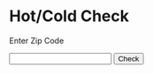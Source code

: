 
<html>
<title>HTML Tutorial</title>
<body>

<h1>Hot/Cold Check</h1>
<p>Enter Zip Code</p>


<input type="number" id="zipCode" onkeypress="checkEnter(event)">
<button id="checkButton" onClick="checkInput()">Check</button>
<br>
<H1 id="result"></H1>
<H1 id="upgrade"></H1>
<script>
function checkEnter(ev){
	if(ev.keyCode==13){
		checkInput();
		document.getElementById("zipCode").select();
		}
	}

function checkInput(){
var Hot = false;
var toInt = 0;
var InfoText = "";
toInt = document.getElementById("zipCode").value;
document.getElementById("zipCode").select();

if(toInt<10000 || toInt>99999)
	{
		alert("Invalid Input");
		hot = false;
                infoText = "Invalid Input";
	}

else if ((toInt >= 37300 && toInt <= 37999)
                || (toInt >= 28700 && toInt <= 28999)
                || (toInt >= 30100 && toInt < 30200)
                || (toInt >= 30700 && toInt < 30800)
                || (toInt >= 24200 && toInt < 24400)
//Arkansas
                || (toInt >= 71600 && toInt <= 71999)
                || (toInt >= 72002 && toInt <= 72004)
                || (toInt >= 72006 && toInt <= 72013)
                || (toInt >= 72015 && toInt <= 72020)
                || (toInt >= 72022 && toInt <= 72024)
                || (toInt >= 72026 && toInt <= 72028)
                || (toInt >= 72030 && toInt <= 72035)
                || (toInt >= 72037 && toInt <= 72042)
                || (toInt >= 72045 && toInt <= 72048)
                || (toInt >= 72052 && toInt <= 72061)
                || (toInt >= 72064 && toInt <= 72068)
                || (toInt >= 72070 && toInt <= 72073)
                || (toInt >= 72076 && toInt <= 72079)
                || (toInt >= 72081 && toInt <= 72087)
                || (toInt >= 72089 && toInt <= 72099)
                || (toInt >= 72102 && toInt <= 72107)
                || (toInt == 72111)
                || (toInt >= 72113 && toInt <= 72122)
                || (toInt == 72124)
                || (toInt >= 72126 && toInt <= 72129)
                || (toInt >= 72131 && toInt <= 72152)
                || (toInt >= 72157 && toInt <= 72164)
                || (toInt >= 72166 && toInt <= 72168)
                || (toInt >= 72170 && toInt <= 72199)
                || (toInt >= 72200 && toInt <= 72299)
                || (toInt == 72530)
                || (toInt == 72543)
                || (toInt >= 72545 && toInt <= 72546)
                || (toInt == 72581))
            {
                hot = true;
                infoText = "Hot: Knoxville";
            }
//Whites Creek TN
            else if ((toInt >= 37000 && toInt <= 37299)
                || (toInt >= 38000 && toInt <= 38599)
                || (toInt >= 35000 && toInt <= 35999)
                || (toInt == 36024 || toInt == 36026 || toInt == 36080)
                || (toInt == 36251 || toInt == 36255 || toInt == 36256 || toInt == 36267 || toInt == 36276)
                || (toInt == 36744 || toInt == 36776)
                || (toInt >= 73000 && toInt <= 74999))
            {
                hot = true;
                infoText = "Hot: Whites Creek";
            }
//Charleston WV
            else if ((toInt >= 24700 && toInt <= 25399)
                || (toInt >= 25500 && toInt <= 26699)
                || (toInt >= 26800 && toInt <= 26899))
            {
                hot = true;
                infoText = "Hot: WV";
            }
//Columbus OH
            else if ((toInt >= 43000 && toInt <= 43008) || (toInt >= 43011 && toInt <= 43028)
                || (toInt >= 43030 && toInt <= 43043) || (toInt >= 43045 && toInt <= 43046)
                || (toInt >= 43048 && toInt <= 43059) || (toInt >= 43061 && toInt <= 43069)
                || (toInt == 43071) || (toInt >= 43073 && toInt <= 43077)
                || (toInt >= 43079 && toInt <= 43082) || (toInt == 43085)
                || (toInt >= 43102 && toInt <= 43103) || (toInt == 43105)
                || (toInt >= 43107 && toInt <= 43112) || (toInt >= 43116 && toInt <= 43120)
                || (toInt >= 43122 && toInt <= 43127) || (toInt >= 43129 && toInt <= 43134)
                || (toInt >= 43136 && toInt <= 43139) || (toInt >= 43143 && toInt <= 43144)
                || (toInt >= 43146 && toInt <= 43150) || (toInt == 43155)
                || (toInt >= 43157 && toInt <= 43159) || (toInt >= 43161 && toInt <= 43163)
                || (toInt >= 43165 && toInt <= 43199)
                || (toInt >= 43200 && toInt <= 43299)
                || (toInt >= 43300 && toInt <= 43310) || (toInt >= 43312 && toInt <= 43317)
                || (toInt >= 43320 && toInt <= 43335) || (toInt >= 43337 && toInt <= 43342)
                || (toInt >= 43344 && toInt <= 43356) || (toInt >= 43358 && toInt <= 43359)
                || (toInt >= 43400 && toInt <= 44999) || (toInt >= 45700 && toInt <= 45899)
                || (toInt == 45622) || (toInt == 45651) || (toInt == 45654) || (toInt == 45695) || (toInt == 45698))
            {
                hot = true;
                infoText = "Hot: Columbus";
            }
//Indianapolis IN
            else if ((toInt >= 46000 && toInt <= 47999) || (toInt >= 60900 && toInt <= 60999)
                || (toInt >= 61800 && toInt <= 61999) || (toInt >= 62500 && toInt <= 62599)
                || (toInt >= 62400 && toInt <= 62499
                && toInt != 62411 && toInt != 62412 && toInt != 62418
                && toInt != 62426 && toInt != 62443 && toInt != 62458 && toInt != 62471)
                || (toInt == 62806) || (toInt == 62809) || (toInt == 62811) || (toInt == 62815)
                || (toInt == 62818) || (toInt == 62820) || (toInt == 62823) || (toInt == 62824)
                || (toInt == 62827) || (toInt == 62833) || (toInt == 62837) || (toInt == 62839)
                || (toInt == 62842) || (toInt == 62843) || (toInt == 62844) || (toInt == 62850)
                || (toInt == 62852) || (toInt == 62855) || (toInt == 62858) || (toInt == 62862)
                || (toInt == 62863) || (toInt == 62868) || (toInt == 62878) || (toInt == 62879)
                || (toInt == 62887))
            {
                hot = true;
                infoText = "Hot: Indianapolis";
            }
 //CCHIL IL
            else if ((toInt >= 83200 && toInt <= 83899) || (toInt >= 97000 && toInt <= 97999)
                || (toInt >= 98000 && toInt <= 99499) || (toInt >= 93600 && toInt <= 96199))
            {
                hot = true;
                infoText = "Hot: CCHIL";
            }
//Paducah KY
            else if ((toInt >= 42000 && toInt <= 42099))
            {
                hot = true;
                infoText = "Hot: Paducah";
            }
            else
            {
                hot = false;
                infoText = "Cold (Check for Next Day)";
            }
//updates for and new colds
            if(toInt >=25700  && toInt<=25799 || toInt >= 47100 && toInt <= 47199)
            {
                hot = false;
				infoText = "Cold (Check for Next Day)";
            }
	

if (hot&&(
            (toInt>=37001&&toInt<=37011)|| (toInt >= 37013 && toInt <= 37058)
            || (toInt >= 37060 && toInt <= 37094) || (toInt >= 37096 && toInt <= 37099)
            || (toInt >= 37101 && toInt <= 37109) || (toInt >= 37112 && toInt <= 37165)
            || (toInt >= 37167 && toInt <= 37199)             
            || (toInt >= 37200 && toInt <= 37299)
            || (toInt == 37301) || (toInt == 37305) || (toInt == 37306) || (toInt == 37318) 
            || (toInt == 37319) || (toInt == 37324) || (toInt == 37328) || (toInt == 37330)
            || (toInt == 37334) || (toInt == 37335) || (toInt == 37342) || (toInt == 37301)
            || (toInt >= 37344 && toInt <= 37346) || (toInt == 37348) || (toInt == 37349)
            || (toInt == 37352) || (toInt == 37355) || (toInt >= 37357 && toInt <= 37360)
            || (toInt == 37366) || (toInt == 37382) || (toInt >= 37388 && toInt <= 37390)
            || (toInt >= 37392 && toInt <= 37395) || (toInt >= 37398 && toInt <= 37399)
            || (toInt == 37705) || (toInt == 37707) || (toInt == 37709) || (toInt == 37714)
            || (toInt == 37715) || (toInt == 37721) || (toInt == 37724) || (toInt == 37725)
            || (toInt == 37729) || (toInt == 37730) || (toInt == 37738) || (toInt == 37752)
            || (toInt == 37754) || (toInt == 37757) || (toInt == 37760) || (toInt == 37762)
            || (toInt == 37764) || (toInt == 37766) || (toInt == 37769) || (toInt == 37773)
            || (toInt == 37779)
            || (toInt == 37806) || (toInt == 37807) || (toInt == 37819) || (toInt == 37820) 
            || (toInt == 37824) || (toInt == 37825) || (toInt == 37828)
            || (toInt >= 37847 && toInt <= 37849) || (toInt == 37851) || (toInt >= 37861 && toInt <= 37868)
            || (toInt == 37870) || (toInt == 37871) || (toInt == 37876) || (toInt == 37879)
            || (toInt == 37888)
            || (toInt >= 37900 && toInt <= 37999)
            || (toInt == 38201) || (toInt >= 38221 && toInt <= 38226) || (toInt == 38229) || (toInt == 38231)
            || (toInt >= 38236 && toInt <= 38238) || (toInt == 38241) || (toInt == 38242) || (toInt == 38251)
            || (toInt == 38255) || (toInt == 38256) || (toInt == 38257)
            || (toInt == 38317) || (toInt == 38318) || (toInt == 38320) || (toInt == 38324) 
            || (toInt == 38333) || (toInt == 38341) || (toInt == 38342) || (toInt == 38344) 
            || (toInt == 38387) || (toInt == 38390)
            || (toInt == 38401) || (toInt == 38402) || (toInt == 38451) || (toInt == 38454)
            || (toInt == 38461) || (toInt == 38462) || (toInt == 38474) || (toInt == 38476)
            || (toInt == 38482) || (toInt == 38487) || (toInt == 38488)
            || (toInt >= 38501 && toInt <= 38503) || (toInt == 38505) || (toInt == 38506)
            || (toInt >= 38541 && toInt <= 38545) || (toInt >= 38547 && toInt <= 38549)
            || (toInt == 38551) || (toInt == 38552) || (toInt == 38554) || (toInt == 38560)
            || (toInt == 38562) || (toInt == 38563) || (toInt == 38564)
            || (toInt >= 38567 && toInt <= 38570) || (toInt == 38573) || (toInt == 38575) || (toInt == 38577)
            || (toInt == 38580) || (toInt == 38582) || (toInt == 38588) || (toInt == 38589)
            || (toInt == 43002) || (toInt == 43004) || (toInt == 43007) || (toInt == 43016)
            || (toInt == 43017) || (toInt == 43021) || (toInt == 43026) || (toInt == 43035)
            || (toInt == 43036) || (toInt == 43040) || (toInt == 43041) || (toInt == 43045)
            || (toInt == 43054) || (toInt == 43061) || (toInt == 43064) || (toInt == 43065)
            || (toInt == 43067) || (toInt == 43068) || (toInt == 43069) || (toInt == 43073)
            || (toInt == 43074) || (toInt == 43077) || (toInt == 43081) || (toInt == 43082)
            || (toInt == 43085) || (toInt == 43086)
            || (toInt == 43103) || (toInt == 43109) || (toInt == 43110) || (toInt == 43116)
            || (toInt == 43117) || (toInt == 43119) || (toInt == 43123) || (toInt == 43125)
            || (toInt == 43126) || (toInt == 43136) || (toInt == 43137) || (toInt == 43143)
            || (toInt == 43146) || (toInt == 43147) || (toInt == 43162) || (toInt == 43194)
            || (toInt == 43195) || (toInt == 43199)
            || (toInt >= 43200 && toInt <= 43299)
            || (toInt == 43310) || (toInt == 43316) || (toInt == 43324) || (toInt == 43331)
            || (toInt == 43333) || (toInt == 43346) || (toInt == 43347) || (toInt == 43348)
            || (toInt == 43413) || (toInt == 43437) || (toInt == 43457) || (toInt == 43466)
            || (toInt == 43467)
            || (toInt == 43516) || (toInt == 43529)
            || (toInt == 44802) || (toInt == 44804) || (toInt == 44817) || (toInt == 44830)
            || (toInt == 44844) || (toInt == 44853)
            || (toInt == 45801) || (toInt == 45802) || (toInt >= 45804 && toInt <= 45810)
            || (toInt == 45812) || (toInt >= 45814 && toInt <= 45817) || (toInt == 45819) || (toInt == 45820)
            || (toInt == 45822) || (toInt >= 45826 && toInt <= 45828) || (toInt == 45830) || (toInt == 45832)
            || (toInt == 45833) || (toInt == 45835) || (toInt == 45836) || (toInt >= 45838 && toInt <= 45841)
            || (toInt >= 45843 && toInt <= 45846) || (toInt >= 45848 && toInt <= 45851) || (toInt == 45853)
            || (toInt == 45854) || (toInt == 45856) || (toInt >= 45858 && toInt <= 45860)
            || (toInt >= 45862 && toInt <= 45873)
            || (toInt >= 46000 && toInt <= 46299)
            || (toInt == 46702) || (toInt == 46704) || (toInt == 46711) || (toInt == 46713) 
            || (toInt == 46714) || (toInt == 46723) || (toInt == 46725) || (toInt == 46731) 
            || (toInt == 46733) || (toInt == 46740) || (toInt == 46741) || (toInt == 46743)
            || (toInt == 46745) || (toInt == 46748) || (toInt == 46750) || (toInt == 46759)
            || (toInt == 46764) || (toInt == 46765) || (toInt == 46766) || (toInt == 46769)
            || (toInt == 46770) || (toInt == 46772) || (toInt == 46773) || (toInt == 46774)
            || (toInt == 46777) || (toInt == 46778) || (toInt == 46780) || (toInt == 46781)
            || (toInt == 46782) || (toInt == 46783) || (toInt == 46787) || (toInt == 46791)
            || (toInt == 46792) || (toInt == 46797)
            || (toInt >= 46800 && toInt <= 46899)
            || (toInt >= 46900 && toInt <= 46909) || (toInt == 46911) || (toInt >= 46913 && toInt <= 46920)
            || (toInt >= 46923 && toInt <= 46927) || (toInt >= 46929 && toInt <= 46932) || (toInt == 46936)
            || (toInt == 46937) || (toInt == 46942) || (toInt >= 46947 && toInt <= 46950) || (toInt == 46958)
            || (toInt == 46959) || (toInt == 46961) || (toInt == 46965) || (toInt == 46966) || (toInt == 46967)
            || (toInt >= 46970 && toInt <= 46973) || (toInt == 46977) || (toInt == 46978) || (toInt == 46979)
            || (toInt == 46988) || (toInt == 46994) || (toInt == 46995) || (toInt == 46998) || (toInt == 46999)
            || (toInt >= 47000 && toInt <= 47499)
            || (toInt >= 47501 && toInt <= 47512) || (toInt >= 47516 && toInt <= 47519)
            || (toInt == 47522) || (toInt == 47524) || (toInt == 47526) || (toInt == 47528) 
            || (toInt == 47529) || (toInt == 47530) || (toInt == 47533) || (toInt == 47534)
            || (toInt == 47535) || (toInt == 47538) || (toInt == 47539) || (toInt == 47540)
            || (toInt == 47543) || (toInt == 47544) || (toInt == 47548) || (toInt == 47553)
            || (toInt == 47554) || (toInt == 47555) || (toInt >= 47557 && toInt <= 47563)
            || (toInt >= 47565 && toInt <= 47573) || (toInt == 47578) || (toInt == 47581)
            || (toInt == 47582) || (toInt == 47583) || (toInt == 47587) || (toInt == 47589)
            || (toInt >= 47591&& toInt <= 47597)
            || (toInt >= 47600 && toInt <= 47999)
            || (toInt == 60918) || (toInt == 60924) || (toInt == 60926) || (toInt == 60932)
            || (toInt == 60933) || (toInt == 60936) || (toInt == 60939) || (toInt == 60942)
            || (toInt == 60948) || (toInt == 60949) || (toInt == 60952) || (toInt == 60953)
            || (toInt == 60957) || (toInt == 60960) || (toInt == 60962) || (toInt == 60963)
            || (toInt == 60967) || (toInt == 60973)
            || (toInt == 61801) || (toInt == 61802) || (toInt == 61803)
            || (toInt >= 61810 && toInt <= 61818) || (toInt >= 61820 && toInt <= 61822)
            || (toInt >= 61824 && toInt <= 61826) || (toInt >= 61830 && toInt <= 61834)
            || (toInt >= 61839 && toInt <= 61859) || (toInt >= 61862 && toInt <= 61866)
            || (toInt >= 61870 && toInt <= 61878) || (toInt == 61880) || (toInt == 61882)
            || (toInt == 61883) || (toInt == 61884)
            || (toInt == 61919) || (toInt == 61924) || (toInt == 61932) || (toInt == 61940) 
            || (toInt == 61941) || (toInt == 61942) || (toInt == 61953) || (toInt == 61956)
            || (toInt == 62410) || (toInt == 62411) || (toInt == 62413) || (toInt == 62417)
            || (toInt == 62418) || (toInt == 62419) || (toInt == 62421) || (toInt == 62425)
            || (toInt == 62426) || (toInt == 62427) || (toInt == 62432) || (toInt == 62433)
            || (toInt == 62434) || (toInt == 62439) || (toInt == 62443) || (toInt == 62446)
            || (toInt == 62448) || (toInt == 62449) || (toInt == 62450) || (toInt == 62451)
            || (toInt == 62452) || (toInt == 62454) || (toInt == 62458) || (toInt == 62459)
            || (toInt == 62460) || (toInt == 62464) || (toInt == 62466) || (toInt == 62471)
            || (toInt == 62475) || (toInt == 62476) || (toInt == 62477) || (toInt == 62478)
            || (toInt == 62480) || (toInt == 62481)
            || (toInt >= 62800 && toInt <= 62899)
              )
            )
        {
            document.getElementById("upgrade").innerHTML = "Upgrade: Yes";
        }
        else
        {
            document.getElementById("upgrade").innerHTML = "Upgrade: No";
        }
if(hot){
document.getElementById("result").sytle.color="red";
}else{
document.getElementById("result").style.color="blue";
}

document.getElementById("result").innerHTML = toInt + ": " + infoText;
}
</script>
</body>
</html>
